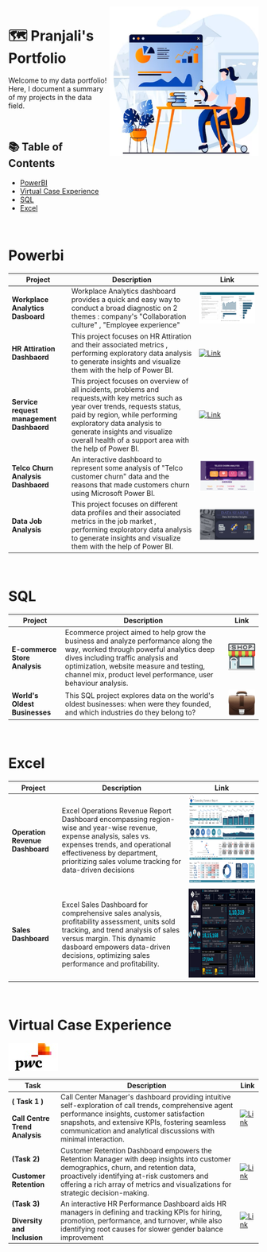 <img align="right" width="300" height="300" src="https://github.com/Pranjali-d/Pranjali-d/blob/main/resources/git-%20portfolio-%20image.png">

# 🗺 Pranjali's  Portfolio
Welcome to my data portfolio! Here, I document a summary of my projects in the data field. 

 </br>

## 📚 Table of Contents
- [PowerBI](#powerbi)
- [Virtual Case Experience](#excel)
- [SQL](#sql)
- [Excel](#excel)


 </br>
 

# Powerbi
|  Project   |   Description |  Link |
|---|---|---|
| <b> Workplace Analytics Dasboard </b> | Workplace Analytics dashboard provides a quick and easy way to conduct a broad diagnostic on 2 themes : company's "Collaboration culture" , "Employee experience"   | [![Link](https://github.com/Pranjali-d/Pranjali-d/blob/main/resources/wpa_gif.gif)](https://github.com/Pranjali-d/Workplace-Analytics_Dashboard) |
| <b> HR Attiration Dashbaord </b>  | This project focuses on HR Attiration and their associated metrics , performing exploratory data analysis to generate insights and visualize them with the help of Power BI.   | [![Link](https://user-images.githubusercontent.com/49934575/244920421-5550c8e6-eaa4-44db-bf78-6f5db7fedc7e.gif)](https://github.com/Pranjali-d/HR_powerBI_Report) |
| <b> Service request management Dashbaord  </b> | This project focuses on overview of all incidents, problems and requests,with key metrics such as year over trends, requests status, paid by region, while performing exploratory data analysis to generate insights and visualize overall health of a support area with the help of Power BI.   | [![Link](https://user-images.githubusercontent.com/49934575/244929101-7e1b1cf9-c74a-4bca-a4ac-f65c383e123b.png)](https://github.com/Pranjali-d/Service_request_management_analysis) |
| <b> Telco Churn Analysis Dashbaord </b> | An interactive dashboard to represent some analysis of "Telco customer churn" data and the reasons that made customers churn using Microsoft Power BI.  | [![Link](https://raw.githubusercontent.com/Pranjali-d/Pranjali-d/main/resources/Telco_churn.gif)](https://github.com/Pranjali-d/Telco_Customer_Churn_Analysis) |
| <b> Data Job Analysis </b>  |  This project focuses on different data profiles and their associated metrics in the job market , performing exploratory data analysis to generate insights and visualize them with the help of Power BI. | [![Link](https://raw.githubusercontent.com/Pranjali-d/Pranjali-d/main/resources/data_job_gif.gif)](https://github.com/Pranjali-d/Data_job_market_Analysis)|

 </br>

# SQL
|  Project   |  Description |  Link |
|---|---|---|
| <b> E-commerce Store Analysis </b> | Ecommerce project  aimed to help grow the business and analyze performance along the way, worked through powerful analytics deep dives including traffic analysis and optimization, website measure and testing, channel mix, product level performance, user behaviour analysis. |<a href="https://github.com/Pranjali-d/E-commerce-Analysis-SQL-Case-Study/blob/main/README.md"> <img src="https://raw.githubusercontent.com/Pranjali-d/Pranjali-d/main/resources/e-com-store-sql.png" alt="Link" width="" height=""> </a>|  
| <b> World's Oldest Businesses </b> | This SQL project  explores data on the world's oldest businesses: when were they founded, and which industries do they belong to? | <a href="https://github.com/Pranjali-d/Worlds_oldest_buisness-sql-case-study"> <img src="https://raw.githubusercontent.com/Pranjali-d/Pranjali-d/main/resources/images.jpg" alt="Link" width="" height=""> </a>  |


 
 </br>



 
# Excel
| Project | Description | Link |
|---|---|---|
| <b> Operation Revenue Dashboard </b> |Excel Operations Revenue Report Dashboard encompassing region-wise and year-wise revenue, expense analysis, sales vs. expenses trends, and operational effectiveness by department, prioritizing sales volume tracking for data-driven decisions | <a href="https://github.com/Pranjali-d/Operations-Revenue-Dashbaord">  <img src="https://raw.githubusercontent.com/Pranjali-d/Pranjali-d/main/resources/operations_revenue_db%20(1).png" alt="Link" width="1200" height="180"> </a> |
| <b> Sales Dashboard </b> | Excel Sales Dashboard for comprehensive sales analysis, profitability assessment, units sold tracking, and trend analysis of sales versus margin. This dynamic dasboard empowers data-driven decisions, optimizing sales performance and profitability. | <a href="https://github.com/Pranjali-d/Sales_Dashbaord">  <img src="https://raw.githubusercontent.com/Pranjali-d/Pranjali-d/main/resources/excel_db_sales%20(1).png" alt="Link" width="1200" height="180"> </a> |



 </br>

 
 
# Virtual Case Experience
 [![PwC-PricewaterhouseCoopers-Logo (1)](https://raw.githubusercontent.com/Pranjali-d/Pranjali-d/main/resources/PwC-PricewaterhouseCoopers-Logo%20(1).jpg)](https://github.com/Pranjali-d/PWC_Virtual_case_Exp) 
 
| Task | Description | Link|
|---|---|---|
| <b>  ( Task 1 )  <br />  </br> Call Centre Trend Analysis </b>  | Call Center Manager's dashboard providing intuitive self-exploration of call trends, comprehensive agent performance insights, customer satisfaction snapshots, and extensive KPIs, fostering seamless communication and analytical discussions with minimal interaction.  |  <a href="https://github.com/Pranjali-d/PWC_Virtual_case_Exp/tree/main/01_Call_centre_trends">  <img src="https://user-images.githubusercontent.com/49934575/244934563-0e8a843b-ca16-4b23-a012-1a4a09a1c83f.png" alt="Link" width="" height=""> </a> |
| <b> (Task 2) <br />  </br> Customer Retention </b>  | Customer Retention Dashboard empowers the Retention Manager with deep insights into customer demographics, churn, and retention data, proactively identifying at-risk customers and offering a rich array of metrics and visualizations for strategic decision-making. |  <a href="https://github.com/Pranjali-d/PWC_Virtual_case_Exp/tree/main/02_Customer%20retention">  <img src="https://user-images.githubusercontent.com/100661121/237678818-48d1cc92-049d-4392-8e29-8f60b096fd60.png" alt="Link" width="" height=""> </a>  |
| <b> (Task 3) <br /> </br> Diversity and Inclusion </b> | An interactive HR Performance Dashboard aids HR managers in defining and tracking KPIs for hiring, promotion, performance, and turnover, while also identifying root causes for slower gender balance improvement  | <a href="https://github.com/Pranjali-d/PWC_Virtual_case_Exp/tree/main/03_Diversity_%26_Inclusion">  <img src="https://user-images.githubusercontent.com/100661121/242836307-7d865f96-024a-4e87-8d06-e4b7dabe76b6.png" alt="Link" width="" height=""> </a> |




 
